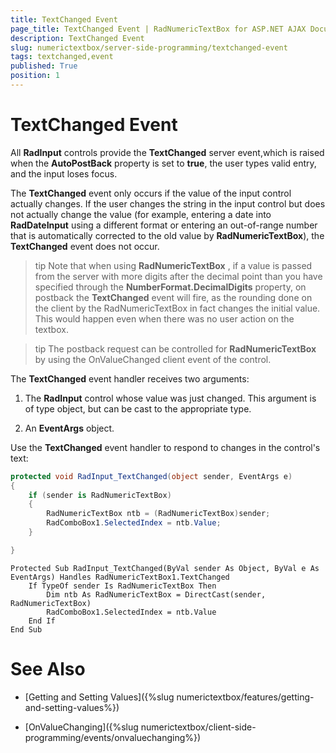 ```yaml
---
title: TextChanged Event
page_title: TextChanged Event | RadNumericTextBox for ASP.NET AJAX Documentation
description: TextChanged Event
slug: numerictextbox/server-side-programming/textchanged-event
tags: textchanged,event
published: True
position: 1
---
```


# TextChanged Event




All **RadInput** controls provide the **TextChanged** server event,which is raised when the **AutoPostBack** property is set to **true**, the user types valid entry, and the input loses focus.

The **TextChanged** event only occurs if the value of the input control actually changes. If the user changes the string in the input control but does not actually change the value (for example, entering a date into **RadDateInput** using a different format or entering an out-of-range number that is automatically corrected to the old value by **RadNumericTextBox**), the **TextChanged** event does not occur.

>tip Note that when using **RadNumericTextBox** , if a value is passed from the server with more digits after the decimal point than you have specified through the **NumberFormat.DecimalDigits** property, on postback the **TextChanged** event will fire, as the rounding done on the client by the RadNumericTextBox in fact changes the initial value. This would happen even when there was no user action on the textbox.
>


>tip The postback request can be controlled for **RadNumericTextBox** by using the OnValueChanged client event of the control.
>


The **TextChanged** event handler receives two arguments:

1. The **RadInput** control whose value was just changed. This argument is of type object, but can be cast to the appropriate type.

1. An **EventArgs** object.

Use the **TextChanged** event handler to respond to changes in the control's text:



````C#
protected void RadInput_TextChanged(object sender, EventArgs e)
{
	if (sender is RadNumericTextBox)
	{
		RadNumericTextBox ntb = (RadNumericTextBox)sender;
		RadComboBox1.SelectedIndex = ntb.Value;
	}

}
````
````VB.NET
Protected Sub RadInput_TextChanged(ByVal sender As Object, ByVal e As EventArgs) Handles RadNumericTextBox1.TextChanged
	If TypeOf sender Is RadNumericTextBox Then
		Dim ntb As RadNumericTextBox = DirectCast(sender, RadNumericTextBox)
		RadComboBox1.SelectedIndex = ntb.Value
	End If
End Sub
````


# See Also

 * [Getting and Setting Values]({%slug numerictextbox/features/getting-and-setting-values%})

 * [OnValueChanging]({%slug numerictextbox/client-side-programming/events/onvaluechanging%})
